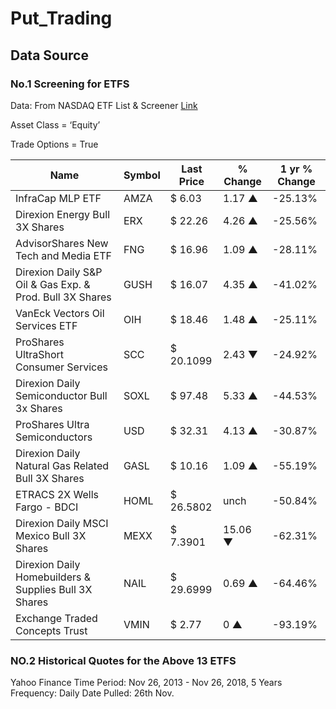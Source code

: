 # Put_Trading

## Data Source 

### No.1 Screening for ETFS
Data: From NASDAQ ETF List & Screener [Link](https://www.nasdaq.com/investing/etfs/etf-finder-results.aspx?assetclass=equity&performance=ry1&region=north-america&options=y)

Asset Class = ‘Equity’
 
Trade Options = True

| Name                                                     | Symbol | Last Price | % Change | 1 yr % Change |
|----------------------------------------------------------|--------|------------|----------|---------------|
| InfraCap MLP ETF                                         | AMZA   | $ 6.03     | 1.17 ▲   | -25.13%       |
| Direxion Energy Bull 3X Shares                           | ERX    | $ 22.26    | 4.26 ▲   | -25.56%       |
| AdvisorShares New Tech and Media ETF                     | FNG    | $ 16.96    | 1.09 ▲   | -28.11%       |
| Direxion Daily S&P Oil & Gas Exp. & Prod. Bull 3X Shares | GUSH   | $ 16.07    | 4.35 ▲   | -41.02%       |
| VanEck Vectors Oil Services ETF                          | OIH    | $ 18.46    | 1.48 ▲   | -25.11%       |
| ProShares UltraShort Consumer Services                   | SCC    | $ 20.1099  | 2.43 ▼   | -24.92%       |
| Direxion Daily Semiconductor Bull 3x Shares              | SOXL   | $ 97.48    | 5.33 ▲   | -44.53%       |
| ProShares Ultra Semiconductors                           | USD    | $ 32.31    | 4.13 ▲   | -30.87%       |
| Direxion Daily Natural Gas Related Bull 3X Shares        | GASL   | $ 10.16    | 1.09 ▲   | -55.19%       |
| ETRACS 2X Wells Fargo - BDCI                             | HOML   | $ 26.5802  | unch     | -50.84%       |
| Direxion Daily MSCI Mexico Bull 3X Shares                | MEXX   | $ 7.3901   | 15.06 ▼  | -62.31%       |
| Direxion Daily Homebuilders & Supplies Bull 3X Shares    | NAIL   | $ 29.6999  | 0.69 ▲   | -64.46%       |
| Exchange Traded Concepts Trust                           | VMIN   | $ 2.77     | 0 ▲      | -93.19%       |


### NO.2 Historical Quotes for the Above 13 ETFS
Yahoo Finance
Time Period: Nov 26, 2013 - Nov 26, 2018, 5 Years
Frequency: Daily
Date Pulled: 26th Nov.


